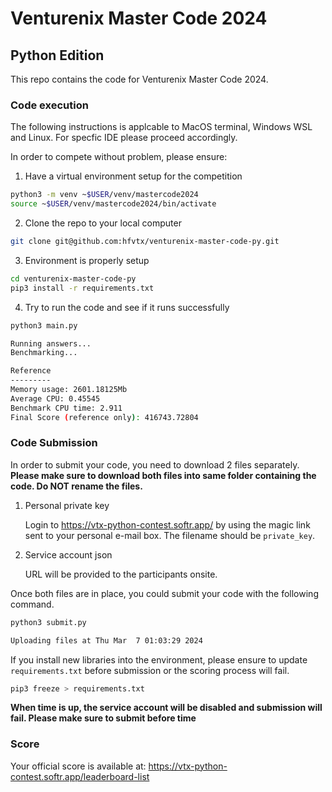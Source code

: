 # Venturenix Master Code 2024
## Python Edition

This repo contains the code for Venturenix Master Code 2024.

### Code execution
The following instructions is applcable to MacOS terminal, Windows WSL and Linux. For specfic IDE please proceed accordingly.

In order to compete without problem, please ensure:

1. Have a virtual environment setup for the competition
```bash
python3 -m venv ~$USER/venv/mastercode2024
source ~$USER/venv/mastercode2024/bin/activate
```
2. Clone the repo to your local computer
```bash
git clone git@github.com:hfvtx/venturenix-master-code-py.git
```

3. Environment is properly setup
```bash
cd venturenix-master-code-py
pip3 install -r requirements.txt
```
4. Try to run the code and see if it runs successfully
```bash
python3 main.py

Running answers...
Benchmarking...

Reference
---------
Memory usage: 2601.18125Mb
Average CPU: 0.45545
Benchmark CPU time: 2.911
Final Score (reference only): 416743.72804
```

### Code Submission
In order to submit your code, you need to download 2 files separately. __Please make sure to download both files into same folder containing the code. Do NOT rename the files.__
1. Personal private key

   Login to https://vtx-python-contest.softr.app/ by using the magic link sent to your personal e-mail box.  The filename should be `private_key`.
2. Service account json

   URL will be provided to the participants onsite.

Once both files are in place, you could submit your code with the following command.
```bash
python3 submit.py

Uploading files at Thu Mar  7 01:03:29 2024
```
If you install new libraries into the environment, please ensure to update `requirements.txt` before submission or the scoring process will fail.
```bash
pip3 freeze > requirements.txt
```
__When time is up, the service account will be disabled and submission will fail. Please make sure to submit before time__

### Score
Your official score is available at: https://vtx-python-contest.softr.app/leaderboard-list